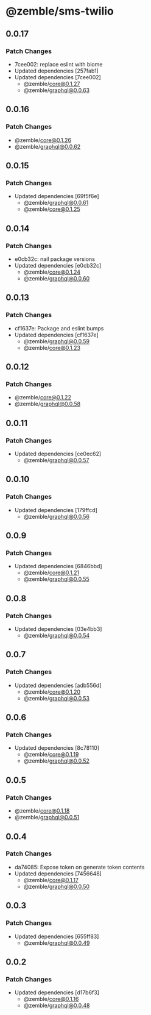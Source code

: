 # @zemble/sms-twilio

## 0.0.17

### Patch Changes

- 7cee002: replace eslint with biome
- Updated dependencies [257fab1]
- Updated dependencies [7cee002]
  - @zemble/core@0.1.27
  - @zemble/graphql@0.0.63

## 0.0.16

### Patch Changes

- @zemble/core@0.1.26
- @zemble/graphql@0.0.62

## 0.0.15

### Patch Changes

- Updated dependencies [69f5f6e]
  - @zemble/graphql@0.0.61
  - @zemble/core@0.1.25

## 0.0.14

### Patch Changes

- e0cb32c: nail package versions
- Updated dependencies [e0cb32c]
  - @zemble/core@0.1.24
  - @zemble/graphql@0.0.60

## 0.0.13

### Patch Changes

- cf1637e: Package and eslint bumps
- Updated dependencies [cf1637e]
  - @zemble/graphql@0.0.59
  - @zemble/core@0.1.23

## 0.0.12

### Patch Changes

- @zemble/core@0.1.22
- @zemble/graphql@0.0.58

## 0.0.11

### Patch Changes

- Updated dependencies [ce0ec62]
  - @zemble/graphql@0.0.57

## 0.0.10

### Patch Changes

- Updated dependencies [179ffcd]
  - @zemble/graphql@0.0.56

## 0.0.9

### Patch Changes

- Updated dependencies [6846bbd]
  - @zemble/core@0.1.21
  - @zemble/graphql@0.0.55

## 0.0.8

### Patch Changes

- Updated dependencies [03e4bb3]
  - @zemble/graphql@0.0.54

## 0.0.7

### Patch Changes

- Updated dependencies [adb556d]
  - @zemble/core@0.1.20
  - @zemble/graphql@0.0.53

## 0.0.6

### Patch Changes

- Updated dependencies [8c78110]
  - @zemble/core@0.1.19
  - @zemble/graphql@0.0.52

## 0.0.5

### Patch Changes

- @zemble/core@0.1.18
- @zemble/graphql@0.0.51

## 0.0.4

### Patch Changes

- da74085: Expose token on generate token contents
- Updated dependencies [7456648]
  - @zemble/core@0.1.17
  - @zemble/graphql@0.0.50

## 0.0.3

### Patch Changes

- Updated dependencies [655ff83]
  - @zemble/graphql@0.0.49

## 0.0.2

### Patch Changes

- Updated dependencies [d17b6f3]
  - @zemble/core@0.1.16
  - @zemble/graphql@0.0.48
